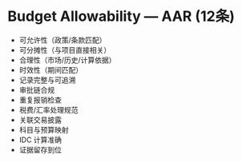# Budget Allowability — AAR (12条)

- 可允许性（政策/条款匹配）
- 可分摊性（与项目直接相关）
- 合理性（市场/历史/计算依据）
- 时效性（期间匹配）
- 记录完整与可追溯
- 审批链合规
- 重复报销检查
- 税费/汇率处理规范
- 关联交易披露
- 科目与预算映射
- IDC 计算准确
- 证据留存到位
